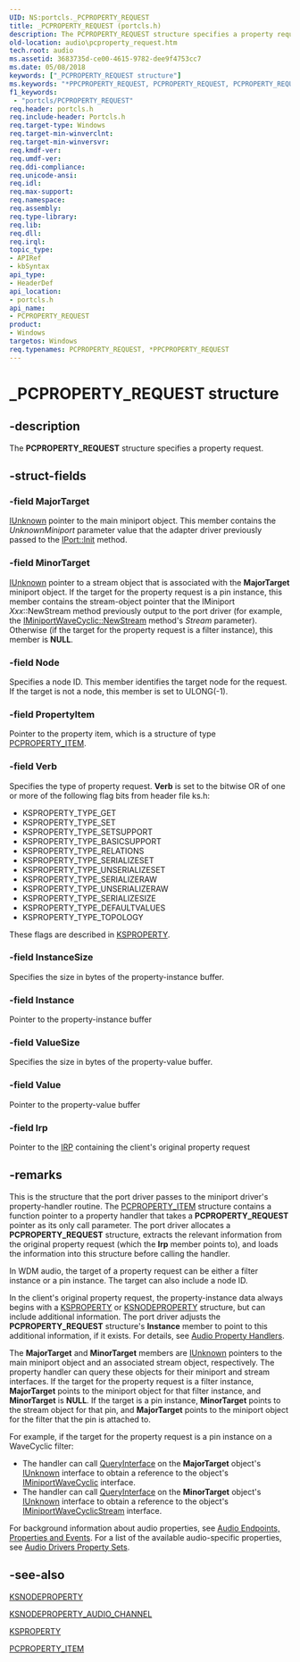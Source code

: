 ```yaml
---
UID: NS:portcls._PCPROPERTY_REQUEST
title: _PCPROPERTY_REQUEST (portcls.h)
description: The PCPROPERTY_REQUEST structure specifies a property request.
old-location: audio\pcproperty_request.htm
tech.root: audio
ms.assetid: 3683735d-ce00-4615-9782-dee9f4753cc7
ms.date: 05/08/2018
keywords: ["_PCPROPERTY_REQUEST structure"]
ms.keywords: "*PPCPROPERTY_REQUEST, PCPROPERTY_REQUEST, PCPROPERTY_REQUEST structure [Audio Devices], PPCPROPERTY_REQUEST, PPCPROPERTY_REQUEST structure pointer [Audio Devices], _PCPROPERTY_REQUEST, audio.pcproperty_request, audpc-struct_f153c6fb-8b21-4a81-ab9b-d7b7fef9f9db.xml, portcls/PCPROPERTY_REQUEST, portcls/PPCPROPERTY_REQUEST"
f1_keywords:
 - "portcls/PCPROPERTY_REQUEST"
req.header: portcls.h
req.include-header: Portcls.h
req.target-type: Windows
req.target-min-winverclnt: 
req.target-min-winversvr: 
req.kmdf-ver: 
req.umdf-ver: 
req.ddi-compliance: 
req.unicode-ansi: 
req.idl: 
req.max-support: 
req.namespace: 
req.assembly: 
req.type-library: 
req.lib: 
req.dll: 
req.irql: 
topic_type:
- APIRef
- kbSyntax
api_type:
- HeaderDef
api_location:
- portcls.h
api_name:
- PCPROPERTY_REQUEST
product:
- Windows
targetos: Windows
req.typenames: PCPROPERTY_REQUEST, *PPCPROPERTY_REQUEST
---
```


# _PCPROPERTY_REQUEST structure


## -description


The <b>PCPROPERTY_REQUEST</b> structure specifies a property request.


## -struct-fields




### -field MajorTarget


<a href="https://docs.microsoft.com/windows/win32/api/unknwn/nn-unknwn-iunknown">IUnknown</a> pointer to the main miniport object. This member contains the <i>UnknownMiniport</i> parameter value that the adapter driver previously passed to the <a href="https://docs.microsoft.com/windows-hardware/drivers/ddi/portcls/nf-portcls-iport-init">IPort::Init</a> method.


### -field MinorTarget


<a href="https://docs.microsoft.com/windows/win32/api/unknwn/nn-unknwn-iunknown">IUnknown</a> pointer to a stream object that is associated with the <b>MajorTarget</b> miniport object. If the target for the property request is a pin instance, this member contains the stream-object pointer that the IMiniport <i>Xxx</i>::NewStream method previously output to the port driver (for example, the <a href="https://docs.microsoft.com/windows-hardware/drivers/ddi/portcls/nf-portcls-iminiportwavecyclic-newstream">IMiniportWaveCyclic::NewStream</a> method's <i>Stream</i> parameter). Otherwise (if the target for the property request is a filter instance), this member is <b>NULL</b>.


### -field Node

Specifies a node ID. This member identifies the target node for the request. If the target is not a node, this member is set to ULONG(-1).


### -field PropertyItem

Pointer to the property item, which is a structure of type <a href="https://docs.microsoft.com/windows-hardware/drivers/ddi/portcls/ns-portcls-pcproperty_item">PCPROPERTY_ITEM</a>.


### -field Verb

Specifies the type of property request. <b>Verb</b> is set to the bitwise OR of one or more of the following flag bits from header file ks.h:

<ul>
<li>
KSPROPERTY_TYPE_GET

</li>
<li>
KSPROPERTY_TYPE_SET

</li>
<li>
KSPROPERTY_TYPE_SETSUPPORT

</li>
<li>
KSPROPERTY_TYPE_BASICSUPPORT

</li>
<li>
KSPROPERTY_TYPE_RELATIONS

</li>
<li>
KSPROPERTY_TYPE_SERIALIZESET

</li>
<li>
KSPROPERTY_TYPE_UNSERIALIZESET

</li>
<li>
KSPROPERTY_TYPE_SERIALIZERAW

</li>
<li>
KSPROPERTY_TYPE_UNSERIALIZERAW

</li>
<li>
KSPROPERTY_TYPE_SERIALIZESIZE

</li>
<li>
KSPROPERTY_TYPE_DEFAULTVALUES

</li>
<li>
KSPROPERTY_TYPE_TOPOLOGY

</li>
</ul>
These flags are described in <a href="https://docs.microsoft.com/previous-versions/ff564262(v=vs.85)">KSPROPERTY</a>.


### -field InstanceSize

Specifies the size in bytes of the property-instance buffer.


### -field Instance

Pointer to the property-instance buffer


### -field ValueSize

Specifies the size in bytes of the property-value buffer.


### -field Value

Pointer to the property-value buffer


### -field Irp

Pointer to the <a href="https://docs.microsoft.com/windows-hardware/drivers/ddi/wdm/ns-wdm-_irp">IRP</a> containing the client's original property request


## -remarks



This is the structure that the port driver passes to the miniport driver's property-handler routine. The <a href="https://docs.microsoft.com/windows-hardware/drivers/ddi/portcls/ns-portcls-pcproperty_item">PCPROPERTY_ITEM</a> structure contains a function pointer to a property handler that takes a <b>PCPROPERTY_REQUEST</b> pointer as its only call parameter. The port driver allocates a <b>PCPROPERTY_REQUEST</b> structure, extracts the relevant information from the original property request (which the <b>Irp</b> member points to), and loads the information into this structure before calling the handler.

In WDM audio, the target of a property request can be either a filter instance or a pin instance. The target can also include a node ID.

In the client's original property request, the property-instance data always begins with a <a href="https://docs.microsoft.com/previous-versions/ff564262(v=vs.85)">KSPROPERTY</a> or <a href="https://docs.microsoft.com/windows-hardware/drivers/ddi/ksmedia/ns-ksmedia-ksnodeproperty">KSNODEPROPERTY</a> structure, but can include additional information. The port driver adjusts the <b>PCPROPERTY_REQUEST</b> structure's <b>Instance</b> member to point to this additional information, if it exists. For details, see <a href="https://docs.microsoft.com/windows-hardware/drivers/audio/audio-property-handlers">Audio Property Handlers</a>.

The <b>MajorTarget</b> and <b>MinorTarget</b> members are <a href="https://docs.microsoft.com/windows/win32/api/unknwn/nn-unknwn-iunknown">IUnknown</a> pointers to the main miniport object and an associated stream object, respectively. The property handler can query these objects for their miniport and stream interfaces. If the target for the property request is a filter instance, <b>MajorTarget</b> points to the miniport object for that filter instance, and <b>MinorTarget</b> is <b>NULL</b>. If the target is a pin instance, <b>MinorTarget</b> points to the stream object for that pin, and <b>MajorTarget</b> points to the miniport object for the filter that the pin is attached to.

For example, if the target for the property request is a pin instance on a WaveCyclic filter:

<ul>
<li>
The handler can call <a href="https://docs.microsoft.com/windows/desktop/api/unknwn/nf-unknwn-iunknown-queryinterface(q_)">QueryInterface</a> on the <b>MajorTarget</b> object's <a href="https://docs.microsoft.com/windows/win32/api/unknwn/nn-unknwn-iunknown">IUnknown</a> interface to obtain a reference to the object's <a href="https://docs.microsoft.com/windows-hardware/drivers/ddi/portcls/nn-portcls-iminiportwavecyclic">IMiniportWaveCyclic</a> interface.

</li>
<li>
The handler can call <a href="https://docs.microsoft.com/windows/desktop/api/unknwn/nf-unknwn-iunknown-queryinterface(q_)">QueryInterface</a> on the <b>MinorTarget</b> object's <a href="https://docs.microsoft.com/windows/win32/api/unknwn/nn-unknwn-iunknown">IUnknown</a> interface to obtain a reference to the object's <a href="https://docs.microsoft.com/windows-hardware/drivers/ddi/portcls/nn-portcls-iminiportwavecyclicstream">IMiniportWaveCyclicStream</a> interface.

</li>
</ul>
For background information about audio properties, see <a href="https://docs.microsoft.com/windows-hardware/drivers/audio/audio-endpoints--properties-and-events">Audio Endpoints, Properties and Events</a>. For a list of the available audio-specific properties, see <a href="https://docs.microsoft.com/windows-hardware/drivers/audio/audio-drivers-property-sets">Audio Drivers Property Sets</a>.




## -see-also




<a href="https://docs.microsoft.com/windows-hardware/drivers/ddi/ksmedia/ns-ksmedia-ksnodeproperty">KSNODEPROPERTY</a>



<a href="https://docs.microsoft.com/windows-hardware/drivers/ddi/ksmedia/ns-ksmedia-ksnodeproperty_audio_channel">KSNODEPROPERTY_AUDIO_CHANNEL</a>



<a href="https://docs.microsoft.com/previous-versions/ff564262(v=vs.85)">KSPROPERTY</a>



<a href="https://docs.microsoft.com/windows-hardware/drivers/ddi/portcls/ns-portcls-pcproperty_item">PCPROPERTY_ITEM</a>
 

 

